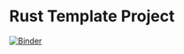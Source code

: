 Rust Template Project
=====================

[![Binder](https://mybinder.org/badge_logo.svg)](https://mybinder.org/v2/gh/nyar-vm/valkyrie-jupyter/dev?labpath=valkyrie-jupyter%2Fprojects%2Fplayground%2FMain.ipynb)